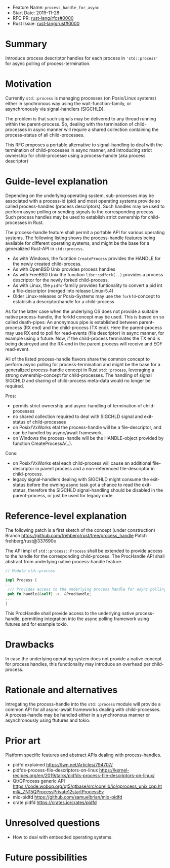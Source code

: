 - Feature Name: `process_handle_for_async`
- Start Date: 2019-11-28
- RFC PR: [rust-lang/rfcs#0000](https://github.com/rust-lang/rfcs/pull/0000)
- Rust Issue: [rust-lang/rust#0000](https://github.com/rust-lang/rust/issues/0000)

# Summary
[summary]: #summary

Introduce process descriptor handles for each process in `'std::process'` for async polling of process-termination.

# Motivation
[motivation]: #motivation?

Currently `std::process` is managing processes (on Posix/Linux systems) either in synchronous way using the wait-function-family, or asynchronously via signal-handlers (SIGCHLD). 

The problem is that such signals may be delivered to any thread running within the parent-process. So, dealing with the termination of child-processes in async manner will require a shared collection containing the process-status of all child-processes.

This RFC proposes a portable alternative to signal-handling to deal with the termination of child-processes in async manner, and introducing strict ownership for child-processe using a process-handle (aka process descriptor)

# Guide-level explanation
[guide-level-explanation]: #guide-level-explanation

Depending on the underlying operating system, sub-processes may be associated with a process-id (pid) and most operating systems provide  so called process-handles (process descriptors). Such handles may be used to perform async polling or sending signals to the corresponding process. Such process handles may be used to establish strict ownership for child-processes in Rust.

The process-handle feature shall permit a portable API for various operating systems. The following listing shows the process-handle features being available for different operating systems, and might be the base for a generalized Rust-API in `std::process`.

- As with Windows, the fucntion `CreateProcess` provides the HANDLE for the newly created child-process.
- As with OpenBSD Unix provides process handles 
- As with FreeBSD Unix the function `libc::pdfork(..)` provides a process descriptor for the newly forked child-process.
- As with Linux, the `pidfd`-familiy provides funtionality to convert a pid int a file-descriptor (merged into release Linux-5.4)
- Older Linux-releases or Posix-Systems may use the `forkfd`-concept to establsih a descriptor/handle for a child-process
 
As for the latter case when the underlying OS does not provide a suitable native process-handle, the forkfd concept may be used. This is based on so called death-pipes: An anonymous pipe is established between parent-process (RX end) and the child-process (TX end). Here the parent-process may use RX end to poll for read-events (file descriptor) in async manner, for example using a future.
Now, if the child-process terminates the TX end is being destroyed and the RX-end in the parent process will receive and EOF read-event.

All of the listed process-handle flavors share the common concept to perform async polling for process-termination and might be the base for a generalized process-handle concept in Rust `std::process`, leveraging a strong ownership-concept for child-processes. The handling of signal SIGCHLD and sharing of child-process meta-data would no longer be required.

Pros:

- permits strict ownership and async-handling of termination of child-processes
- no shared collection required to deal with SIGCHLD signal and exit-status of child-processes
- on Posix/VxWorks etal the process-handle will be a file-descriptor, and can be handled by async/await framework.
- on Windows the process-handle will be the HANDLE-object provided by function CreateProcessA(..).

Cons:

- on Posix/VxWorks etal each child-process will cause an additional file-descriptor in parent process and a non-referenced file-descriptor in child-process.
- legacy signal-handlers dealing with SIGCHLD might consume the exit-status before the owning async task got a chance to read the exit-status, therefore the SIGCHLD signal-handling should be disabled in the parent-process, or just be used for legacy code.


# Reference-level explanation
[reference-level-explanation]: #reference-level-explanation

The following patch is a first sketch of the concept (under construction)
Branch https://github.com/frehberg/rust/tree/process_handle
Patch frehberg/rust@337690e

The API impl of `std::process::Process` shall be extended to provide access to the handle for the corresponding child-process. The ProcHandle API shall abstract from underlying native process-handle feature.

```rust
// Module std::process

impl Process {
...
 /// Provides access to the underlying process handle for async polling for child-process-termination
 pub fn handle(&self) ->  &ProcHandle;
...
}
```
This ProcHandle shall provide access to the underlying native process-handle, permitting integration into the async polling framework using futures and for example tokio.


# Drawbacks
[drawbacks]: #drawbacks

In case the underlying operating system does not provide a native concept for process handles, this functionality may introduce an overhead per child-process.

# Rationale and alternatives
[rationale-and-alternatives]: #rationale-and-alternatives

Intregating the process-handle into the `std::process` module will provide a common API for all async-await frameworks dealing with child-processes. A process-handle may be handled either in a synchronous manner or asynchronously using ftutures and tokio.

# Prior art
[prior-art]: #prior-art

Platform specific features and abstract APIs dealing with process-handles.
- pidfd explained https://lwn.net/Articles/794707/
- pidfds-process-file-descriptors-on-linux https://kernel-recipes.org/en/2019/talks/pidfds-process-file-descriptors-on-linux/
- Qt/QProcess generic API https://code.woboq.org/qt5/qtbase/src/corelib/io/qprocess_unix.cpp.html#_ZN15QProcessPrivate12startProcessEv
- mio-pidfd https://github.com/samuelbrian/mio-pidfd
- crate pidfd https://crates.io/crates/pidfd

# Unresolved questions
[unresolved-questions]: #unresolved-questions

- How to deal with embedded operating systems.

# Future possibilities
[future-possibilities]: #future-possibilities
